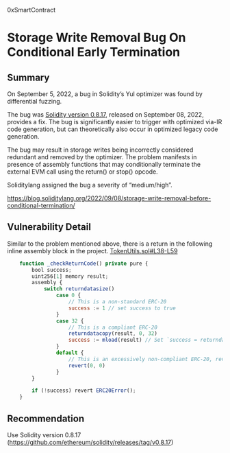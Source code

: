 0xSmartContract
# Storage Write Removal Bug On Conditional Early Termination

## Summary

On September 5, 2022, a bug in Solidity’s Yul optimizer was found by differential fuzzing.

The bug was [Solidity version 0.8.17](https://github.com/ethereum/solidity/releases/tag/v0.8.17), released on September 08, 2022, provides a fix. The bug is significantly easier to trigger with optimized via-IR code generation, but can theoretically also occur in optimized legacy code generation.

The bug may result in storage writes being incorrectly considered redundant and removed by the optimizer. The problem manifests in presence of assembly functions that may conditionally terminate the external EVM call using the return() or stop() opcode.

Soliditylang assigned the bug a severity of “medium/high”.

https://blog.soliditylang.org/2022/09/08/storage-write-removal-before-conditional-termination/


## Vulnerability Detail

Similar to the problem mentioned above, there is a return in the following inline assembly block in the project.
[TokenUtils.sol#L38-L59](https://github.com/None/blob/None/leveraged-vaults/contracts/utils/TokenUtils.sol#L38-L59)

```js
    function _checkReturnCode() private pure {
        bool success;
        uint256[1] memory result;
        assembly {
            switch returndatasize()
                case 0 {
                    // This is a non-standard ERC-20
                    success := 1 // set success to true
                }
                case 32 {
                    // This is a compliant ERC-20
                    returndatacopy(result, 0, 32)
                    success := mload(result) // Set `success = returndata` of external call
                }
                default {
                    // This is an excessively non-compliant ERC-20, revert.
                    revert(0, 0)
                }
        }

        if (!success) revert ERC20Error();
    }

```

## Recommendation
Use Solidity version 0.8.17 (https://github.com/ethereum/solidity/releases/tag/v0.8.17)
